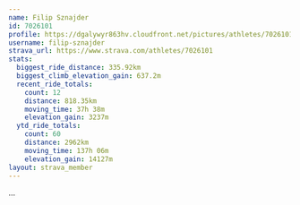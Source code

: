```yaml
---
name: Filip Sznajder
id: 7026101
profile: https://dgalywyr863hv.cloudfront.net/pictures/athletes/7026101/2123836/17/large.jpg
username: filip-sznajder
strava_url: https://www.strava.com/athletes/7026101
stats:
  biggest_ride_distance: 335.92km
  biggest_climb_elevation_gain: 637.2m
  recent_ride_totals:
    count: 12
    distance: 818.35km
    moving_time: 37h 38m
    elevation_gain: 3237m
  ytd_ride_totals:
    count: 60
    distance: 2962km
    moving_time: 137h 06m
    elevation_gain: 14127m
layout: strava_member
--- 
```

...
